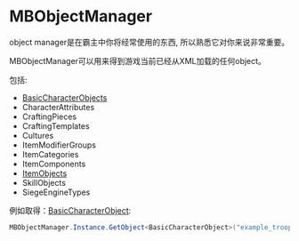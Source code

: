 # MBObjectManager


object manager是在霸主中你将经常使用的东西, 所以熟悉它对你来说非常重要。

MBObjectManager可以用来得到游戏当前已经从XML加载的任何object。 


包括:

* [BasicCharacterObjects](basiccharacterobject.md)
* CharacterAttributes
* CraftingPieces
* CraftingTemplates
* Cultures
* ItemModifierGroups
* ItemCategories
* ItemComponents
* [ItemObjects](itemobject.md)
* SkillObjects
* SiegeEngineTypes

例如取得：[BasicCharacterObject](basiccharacterobject.md):

```csharp
MBObjectManager.Instance.GetObject<BasicCharacterObject>("example_troop_id");
```

